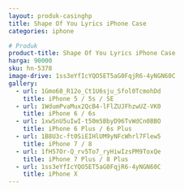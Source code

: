 ```yaml
---
layout: produk-casinghp
title: Shape Of You Lyrics iPhone Case
categories: iphone

# Produk
product-title: Shape Of You Lyrics iPhone Case
harga: 90000
sku: hn-5378
image-drive: 1ss3eYfIcYQO5ET5aG0FqjR6-4yNGN60C
gallery:
  - url: 1Gmo68_R12o_Ct1U6sju_Sfol0TcmohDd
    title: iPhone 5 / 5s / SE
  - url: 1WdumPvaMux2QcB4-lFlZUJFhzwUZ-VK0
    title: iPhone 6 / 6s
  - url: 1xwSnU5uIwI-t50m5BbyD96TvWdCn0BBO
    title: iPhone 6 Plus / 6s Plus
  - url: 1B8U3c-ft0SiEIHlUM9yNFcWhrl7Flew5
    title: iPhone 7 / 8
  - url: 1fH57Or-Q_rv5To7_ryHiwIzsPM9ToxQe
    title: iPhone 7 Plus / 8 Plus
  - url: 1ss3eYfIcYQO5ET5aG0FqjR6-4yNGN60C
    title: iPhone X
---
```

